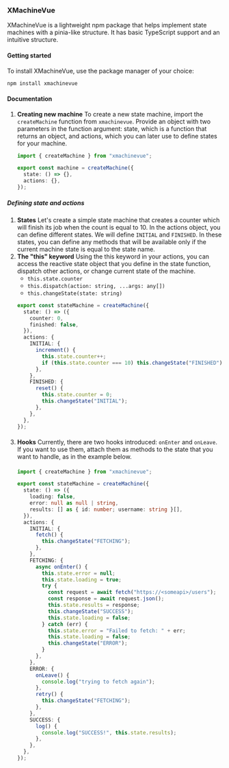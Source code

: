 ### XMachineVue

XMachineVue is a lightweight npm package that helps implement state machines
with a pinia-like structure. It has basic TypeScript support and an intuitive
structure.

#### Getting started

To install XMachineVue, use the package manager of your choice:

```bash
npm install xmachinevue
```

#### Documentation

1. **Creating new machine** To create a new state machine, import the
   `createMachine` function from `xmachinevue`. Provide an object with two
   parameters in the function argument: state, which is a function that returns
   an object, and actions, which you can later use to define states for your
   machine.

   ```typescript
   import { createMachine } from "xmachinevue";

   export const machine = createMachine({
     state: () => {},
     actions: {},
   });
   ```

##### Defining state and actions

1. **States** Let's create a simple state machine that creates a counter which
   will finish its job when the count is equal to 10. In the actions object, you
   can define different states. We will define `INITIAL` and `FINISHED`. In
   these states, you can define any methods that will be available only if the
   current machine state is equal to the state name.
2. **The "this" keyword** Using the this keyword in your actions, you can access
   the reactive state object that you define in the state function, dispatch
   other actions, or change current state of the machine.
   - `this.state.counter`
   - `this.dispatch(action: string, ...args: any[])`
   - `this.changeState(state: string)`
   ```typescript
   export const stateMachine = createMachine({
     state: () => ({
       counter: 0,
       finished: false,
     }),
     actions: {
       INITIAL: {
         increment() {
           this.state.counter++;
           if (this.state.counter === 10) this.changeState("FINISHED");
         },
       },
       FINISHED: {
         reset() {
           this.state.counter = 0;
           this.changeState("INITIAL");
         },
       },
     },
   });
   ```

#### 

3. **Hooks** Currently, there are two hooks introduced: `onEnter` and `onLeave`.
   If you want to use them, attach them as methods to the state that you want to
   handle, as in the example below.

   #### 

   ```typescript
   import { createMachine } from "xmachinevue";

   export const stateMachine = createMachine({
     state: () => ({
       loading: false,
       error: null as null | string,
       results: [] as { id: number; username: string }[],
     }),
     actions: {
       INITIAL: {
         fetch() {
           this.changeState("FETCHING");
         },
       },
       FETCHING: {
         async onEnter() {
           this.state.error = null;
           this.state.loading = true;
           try {
             const request = await fetch("https://<someapi>/users");
             const response = await request.json();
             this.state.results = response;
             this.changeState("SUCCESS");
             this.state.loading = false;
           } catch (err) {
             this.state.error = "Failed to fetch: " + err;
             this.state.loading = false;
             this.changeState("ERROR");
           }
         },
       },
       ERROR: {
         onLeave() {
           console.log("trying to fetch again");
         },
         retry() {
           this.changeState("FETCHING");
         },
       },
       SUCCESS: {
         log() {
           console.log("SUCCESS!", this.state.results);
         },
       },
     },
   });
   ```
